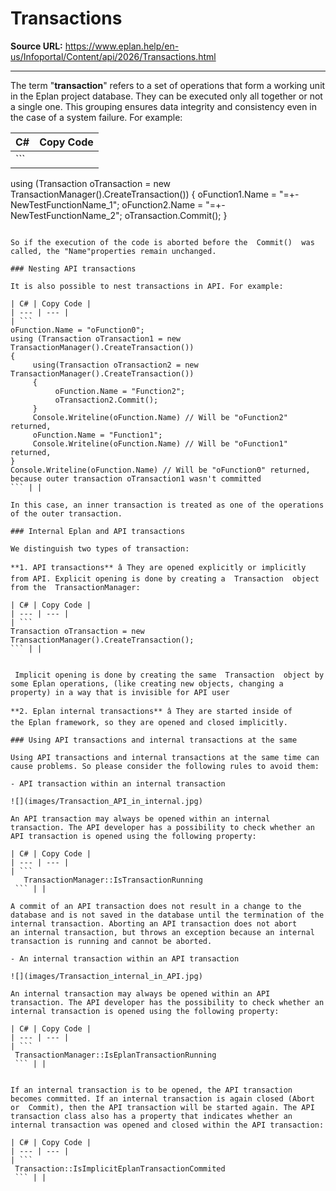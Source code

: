 # Transactions

**Source URL:** https://www.eplan.help/en-us/Infoportal/Content/api/2026/Transactions.html

---

The term "**transaction**" refers to a set of operations that form a working unit in the Eplan project database. They can be executed only all together or not a single one. This grouping ensures data integrity and consistency even in the case of a system failure. For example:

| C# | Copy Code |
| --- | --- |
| ```  using (Transaction oTransaction = new TransactionManager().CreateTransaction()) {      oFunction1.Name = "=+-NewTestFunctionName_1";      oFunction2.Name = "=+-NewTestFunctionName_2";      oTransaction.Commit(); } ``` | |

So if the execution of the code is aborted before the  Commit()  was called, the "Name"properties remain unchanged.

### Nesting API transactions

It is also possible to nest transactions in API. For example:

| C# | Copy Code |
| --- | --- |
| ```  oFunction.Name = "oFunction0"; using (Transaction oTransaction1 = new TransactionManager().CreateTransaction()) {      using(Transaction oTransaction2 = new TransactionManager().CreateTransaction())      {           oFunction.Name = "Function2";           oTransaction2.Commit();      }      Console.Writeline(oFunction.Name) // Will be "oFunction2" returned,      oFunction.Name = "Function1";      Console.Writeline(oFunction.Name) // Will be "oFunction1" returned, } Console.Writeline(oFunction.Name) // Will be "oFunction0" returned, because outer transaction oTransaction1 wasn't committed ``` | |

In this case, an inner transaction is treated as one of the operations of the outer transaction.

### Internal Eplan and API transactions

We distinguish two types of transaction:

**1. API transactions** â They are opened explicitly or implicitly from API. Explicit opening is done by creating a  Transaction  object from the  TransactionManager:

| C# | Copy Code |
| --- | --- |
| ```  Transaction oTransaction = new TransactionManager().CreateTransaction(); ``` | |

```


  
```

 Implicit opening is done by creating the same  Transaction  object by some Eplan operations, (like creating new objects, changing a property) in a way that is invisible for API user

**2. Eplan internal transactions** â They are started inside of the Eplan framework, so they are opened and closed implicitly.

### Using API transactions and internal transactions at the same

Using API transactions and internal transactions at the same time can cause problems. So please consider the following rules to avoid them:

- API transaction within an internal transaction

![](images/Transaction_API_in_internal.jpg)

An API transaction may always be opened within an internal transaction. The API developer has a possibility to check whether an API transaction is opened using the following property:

| C# | Copy Code |
| --- | --- |
| ```    TransactionManager::IsTransactionRunning ``` | |

A commit of an API transaction does not result in a change to the database and is not saved in the database until the termination of the internal transaction. Aborting an API transaction does not abort an internal transaction, but throws an exception because an internal transaction is running and cannot be aborted.

- An internal transaction within an API transaction

![](images/Transaction_internal_in_API.jpg)

An internal transaction may always be opened within an API transaction. The API developer has the possibility to check whether an internal transaction is opened using the following property:

| C# | Copy Code |
| --- | --- |
| ```  TransactionManager::IsEplanTransactionRunning ``` | |

```

  
```

If an internal transaction is to be opened, the API transaction becomes committed. If an internal transaction is again closed (Abort  or  Commit), then the API transaction will be started again. The API transaction class also has a property that indicates whether an internal transaction was opened and closed within the API transaction:

| C# | Copy Code |
| --- | --- |
| ```  Transaction::IsImplicitEplanTransactionCommited ``` | |
